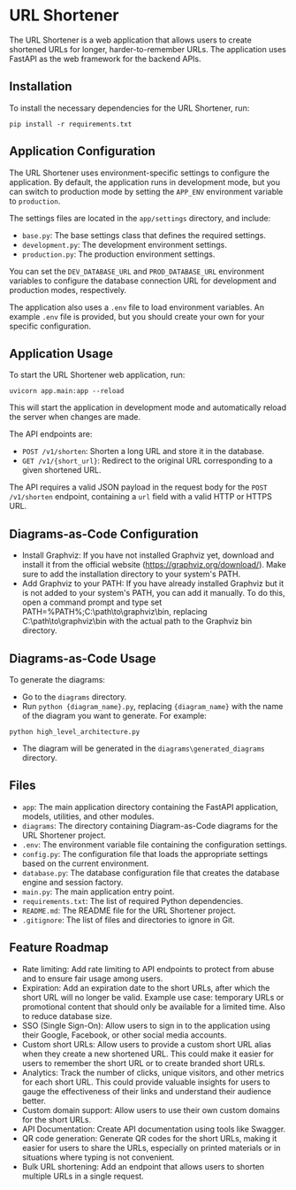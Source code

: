 # URL Shortener
The URL Shortener is a web application that allows users to create shortened URLs for longer, harder-to-remember URLs.  The application uses FastAPI as the web framework for the backend APIs.

## Installation
To install the necessary dependencies for the URL Shortener, run:

```
pip install -r requirements.txt
```

## Application Configuration
The URL Shortener uses environment-specific settings to configure the application. By default, the application runs in development mode, but you can switch to production mode by setting the `APP_ENV` environment variable to `production`.

The settings files are located in the `app/settings` directory, and include:

* `base.py`: The base settings class that defines the required settings.
* `development.py`: The development environment settings.
* `production.py`: The production environment settings.

You can set the `DEV_DATABASE_URL` and `PROD_DATABASE_URL` environment variables to configure the database connection URL for development and production modes, respectively.

The application also uses a `.env` file to load environment variables. An example `.env` file is provided, but you should create your own for your specific configuration.



## Application Usage
To start the URL Shortener web application, run:

```
uvicorn app.main:app --reload
```
This will start the application in development mode and automatically reload the server when changes are made.

The API endpoints are:

* `POST /v1/shorten`: Shorten a long URL and store it in the database.
* `GET /v1/{short_url}`: Redirect to the original URL corresponding to a given shortened URL.

The API requires a valid JSON payload in the request body for the `POST /v1/shorten` endpoint, containing a `url` field with a valid HTTP or HTTPS URL.

## Diagrams-as-Code Configuration
* Install Graphviz: If you have not installed Graphviz yet, download and install it from the official website (https://graphviz.org/download/). Make sure to add the installation directory to your system's PATH.
* Add Graphviz to your PATH: If you have already installed Graphviz but it is not added to your system's PATH, you can add it manually. To do this, open a command prompt and type set PATH=%PATH%;C:\path\to\graphviz\bin, replacing C:\path\to\graphviz\bin with the actual path to the Graphviz bin directory.

## Diagrams-as-Code Usage
To generate the diagrams:

* Go to the `diagrams` directory.
* Run `python {diagram_name}.py`, replacing `{diagram_name}` with the name of the diagram you want to generate. For example:
```
python high_level_architecture.py
```
* The diagram will be generated in the `diagrams\generated_diagrams` directory.

## Files
* `app`: The main application directory containing the FastAPI application, models, utilities, and other modules.
* `diagrams`: The directory containing Diagram-as-Code diagrams for the URL Shortener project.
* `.env`: The environment variable file containing the configuration settings.
* `config.py`: The configuration file that loads the appropriate settings based on the current environment.
* `database.py`: The database configuration file that creates the database engine and session factory.
* `main.py`: The main application entry point.
* `requirements.txt`: The list of required Python dependencies.
* `README.md`: The README file for the URL Shortener project.
* `.gitignore`: The list of files and directories to ignore in Git.

## Feature Roadmap
* Rate limiting: Add rate limiting to API endpoints to protect from abuse and to ensure fair usage among users.
* Expiration: Add an expiration date to the short URLs, after which the short URL will no longer be valid. Example use case: temporary URLs or promotional content that should only be available for a limited time. Also to reduce database size.
* SSO (Single Sign-On): Allow users to sign in to the application using their Google, Facebook, or other social media accounts.
* Custom short URLs: Allow users to provide a custom short URL alias when they create a new shortened URL. This could make it easier for users to remember the short URL or to create branded short URLs.
* Analytics: Track the number of clicks, unique visitors, and other metrics for each short URL. This could provide valuable insights for users to gauge the effectiveness of their links and understand their audience better.
* Custom domain support: Allow users to use their own custom domains for the short URLs.
* API Documentation: Create API documentation using tools like Swagger.
* QR code generation: Generate QR codes for the short URLs, making it easier for users to share the URLs, especially on printed materials or in situations where typing is not convenient.
* Bulk URL shortening: Add an endpoint that allows users to shorten multiple URLs in a single request.
